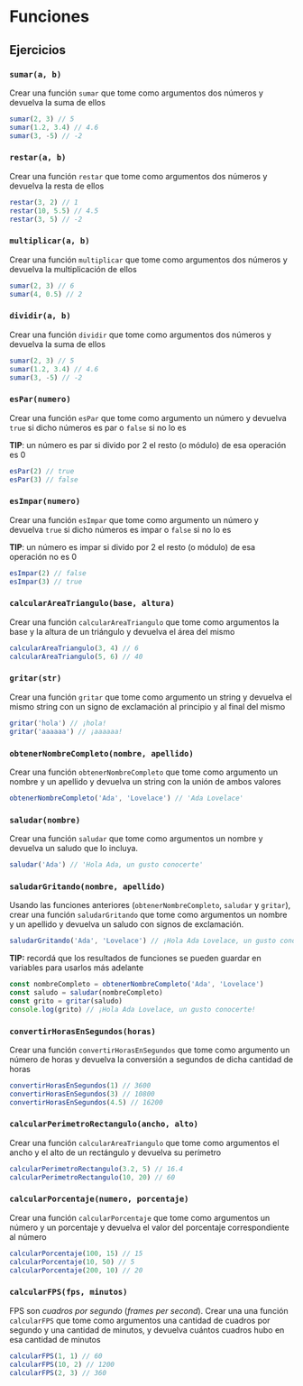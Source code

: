 # Funciones

## Ejercicios

### `sumar(a, b)`

Crear una función `sumar` que tome como argumentos dos números y devuelva la suma de ellos

```javascript
sumar(2, 3) // 5
sumar(1.2, 3.4) // 4.6
sumar(3, -5) // -2
```

### `restar(a, b)`

Crear una función `restar` que tome como argumentos dos números y devuelva la resta de ellos

```javascript
restar(3, 2) // 1
restar(10, 5.5) // 4.5
restar(3, 5) // -2
```

### `multiplicar(a, b)`

Crear una función `multiplicar` que tome como argumentos dos números y devuelva la multiplicación de ellos

```javascript
sumar(2, 3) // 6
sumar(4, 0.5) // 2
```

### `dividir(a, b)`

Crear una función `dividir` que tome como argumentos dos números y devuelva la suma de ellos

```javascript
sumar(2, 3) // 5
sumar(1.2, 3.4) // 4.6
sumar(3, -5) // -2
```

### `esPar(numero)`

Crear una función `esPar` que tome como argumento un número y devuelva `true` si dicho números es par o `false` si no lo es

**TIP**: un número es par si divido por 2 el resto (o módulo) de esa operación es 0

```javascript
esPar(2) // true
esPar(3) // false
```

### `esImpar(numero)`

Crear una función `esImpar` que tome como argumento un número y devuelva `true` si dicho números es impar o `false` si no lo es

**TIP**: un número es impar si divido por 2 el resto (o módulo) de esa operación no es 0

```javascript
esImpar(2) // false
esImpar(3) // true
```

### `calcularAreaTriangulo(base, altura)`

Crear una función `calcularAreaTriangulo` que tome como argumentos la base y la altura de un triángulo y devuelva el área del mismo

```javascript
calcularAreaTriangulo(3, 4) // 6
calcularAreaTriangulo(5, 6) // 40
```

### `gritar(str)` 

Crear una función `gritar` que tome como argumento un string y devuelva el mismo string con un signo de exclamación al principio y al final del mismo

```javascript
gritar('hola') // ¡hola!
gritar('aaaaaa') // ¡aaaaaa!
```

### `obtenerNombreCompleto(nombre, apellido)`

Crear una función `obtenerNombreCompleto` que tome como argumento un nombre y un apellido y devuelva un string con la unión de ambos valores

```javascript
obtenerNombreCompleto('Ada', 'Lovelace') // 'Ada Lovelace'
```

### `saludar(nombre)`

Crear una función `saludar` que tome como argumentos un nombre y devuelva un saludo que lo incluya.

```javascript
saludar('Ada') // 'Hola Ada, un gusto conocerte'
```

### `saludarGritando(nombre, apellido)`

Usando las funciones anteriores (`obtenerNombreCompleto`, `saludar` y `gritar`), crear una función `saludarGritando` que tome como argumentos un nombre y un apellido y devuelva un saludo con signos de exclamación.

```javascript
saludarGritando('Ada', 'Lovelace') // ¡Hola Ada Lovelace, un gusto conocerte!
```

**TIP:** recordá que los resultados de funciones se pueden guardar en variables para usarlos más adelante

```javascript
const nombreCompleto = obtenerNombreCompleto('Ada', 'Lovelace')
const saludo = saludar(nombreCompleto)
const grito = gritar(saludo)
console.log(grito) // ¡Hola Ada Lovelace, un gusto conocerte!
```

### `convertirHorasEnSegundos(horas)`

Crear una función `convertirHorasEnSegundos` que tome como argumento un número de horas y devuelva la conversión a segundos de dicha cantidad de horas

```javascript
convertirHorasEnSegundos(1) // 3600
convertirHorasEnSegundos(3) // 10800
convertirHorasEnSegundos(4.5) // 16200
```

### `calcularPerimetroRectangulo(ancho, alto)`

Crear una función `calcularAreaTriangulo` que tome como argumentos el ancho y el alto de un rectángulo y devuelva su perímetro

```javascript
calcularPerimetroRectangulo(3.2, 5) // 16.4
calcularPerimetroRectangulo(10, 20) // 60
```

### `calcularPorcentaje(numero, porcentaje)`

Crear una función `calcularPorcentaje` que tome como argumentos un número y un porcentaje y devuelva el valor del porcentaje correspondiente al número

```javascript
calcularPorcentaje(100, 15) // 15
calcularPorcentaje(10, 50) // 5
calcularPorcentaje(200, 10) // 20
```

### `calcularFPS(fps, minutos)`

FPS son _cuadros por segundo_ (_frames per second_). Crear una una función `calcularFPS` que tome como argumentos una cantidad de cuadros por segundo y una cantidad de minutos, y devuelva cuántos cuadros hubo en esa cantidad de minutos

```javascript
calcularFPS(1, 1) // 60
calcularFPS(10, 2) // 1200
calcularFPS(2, 3) // 360
```
